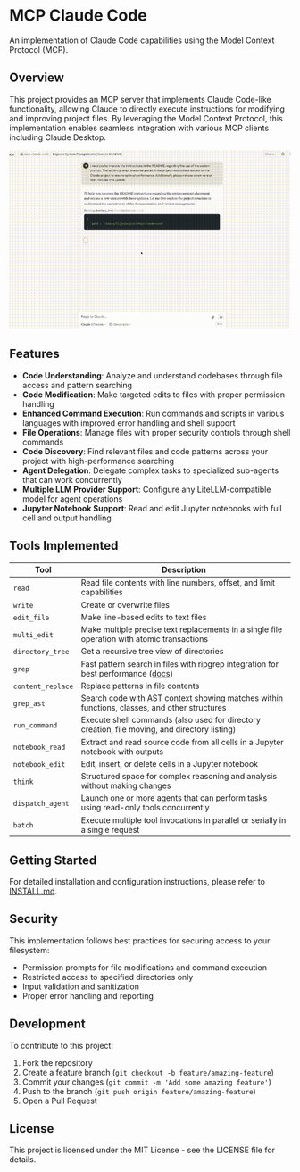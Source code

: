 # MCP Claude Code

An implementation of Claude Code capabilities using the Model Context Protocol (MCP).

## Overview

This project provides an MCP server that implements Claude Code-like functionality, allowing Claude to directly execute instructions for modifying and improving project files. By leveraging the Model Context Protocol, this implementation enables seamless integration with various MCP clients including Claude Desktop.

![example](./doc/example.gif)

## Features

- **Code Understanding**: Analyze and understand codebases through file access and pattern searching
- **Code Modification**: Make targeted edits to files with proper permission handling
- **Enhanced Command Execution**: Run commands and scripts in various languages with improved error handling and shell support
- **File Operations**: Manage files with proper security controls through shell commands
- **Code Discovery**: Find relevant files and code patterns across your project with high-performance searching
- **Agent Delegation**: Delegate complex tasks to specialized sub-agents that can work concurrently
- **Multiple LLM Provider Support**: Configure any LiteLLM-compatible model for agent operations
- **Jupyter Notebook Support**: Read and edit Jupyter notebooks with full cell and output handling

## Tools Implemented

| Tool              | Description                                                                                                                       |
| ----------------- | --------------------------------------------------------------------------------------------------------------------------------- |
| `read`            | Read file contents with line numbers, offset, and limit capabilities                                                              |
| `write`           | Create or overwrite files                                                                                                         |
| `edit_file`       | Make line-based edits to text files                                                                                               |
| `multi_edit`      | Make multiple precise text replacements in a single file operation with atomic transactions                                       |
| `directory_tree`  | Get a recursive tree view of directories                                                                                          |
| `grep`            | Fast pattern search in files with ripgrep integration for best performance ([docs](./doc/migration_SearchContentTool_to_Grep.md)) |
| `content_replace` | Replace patterns in file contents                                                                                                 |
| `grep_ast`        | Search code with AST context showing matches within functions, classes, and other structures                                      |
| `run_command`     | Execute shell commands (also used for directory creation, file moving, and directory listing)                                     |
| `notebook_read`   | Extract and read source code from all cells in a Jupyter notebook with outputs                                                    |
| `notebook_edit`   | Edit, insert, or delete cells in a Jupyter notebook                                                                               |
| `think`           | Structured space for complex reasoning and analysis without making changes                                                        |
| `dispatch_agent`  | Launch one or more agents that can perform tasks using read-only tools concurrently                                               |
| `batch`           | Execute multiple tool invocations in parallel or serially in a single request                                                     |

## Getting Started

For detailed installation and configuration instructions, please refer to [INSTALL.md](./doc/INSTALL.md).

## Security

This implementation follows best practices for securing access to your filesystem:

- Permission prompts for file modifications and command execution
- Restricted access to specified directories only
- Input validation and sanitization
- Proper error handling and reporting

## Development

To contribute to this project:

1. Fork the repository
2. Create a feature branch (`git checkout -b feature/amazing-feature`)
3. Commit your changes (`git commit -m 'Add some amazing feature'`)
4. Push to the branch (`git push origin feature/amazing-feature`)
5. Open a Pull Request

## License

This project is licensed under the MIT License - see the LICENSE file for details.
